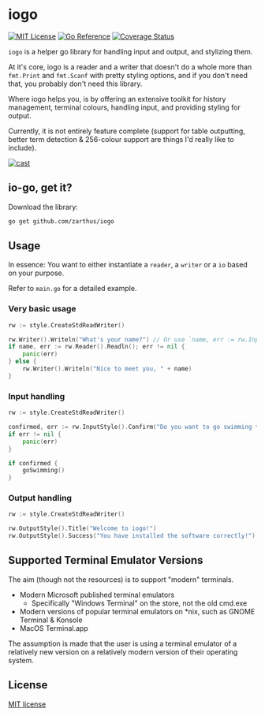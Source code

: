 # iogo 

[![MIT License](https://img.shields.io/badge/License-MIT-blue.svg)](LICENSE)
[![Go Reference](https://pkg.go.dev/badge/github.com/Zarthus/iogo.svg)](https://pkg.go.dev/github.com/Zarthus/iogo/v2)
[![Coverage Status](https://coveralls.io/repos/github/Zarthus/iogo/badge.svg?branch=main)](https://coveralls.io/github/Zarthus/iogo?branch=main)

`iogo` is a helper go library for handling input and output, and stylizing them.

At it's core, iogo is a reader and a writer that doesn't do a whole more than
`fmt.Print` and `fmt.Scanf` with pretty styling options, and if you don't need that,
you probably don't need this library.

Where iogo helps you, is by offering an extensive toolkit for history management,
terminal colours, handling input, and providing styling for output.

Currently, it is not entirely feature complete (support for table outputting,
better term detection & 256-colour support are things I'd really like to include).

[![cast](./examples/display/sample.gif)](./examples/display/sample.gif)

## io-go, get it?

Download the library:

```bash
go get github.com/zarthus/iogo
```

## Usage

In essence: You want to either instantiate a `reader`, a `writer`
or a `io` based on your purpose.

Refer to `main.go` for a detailed example.

### Very basic usage

```go
rw := style.CreateStdReadWriter()

rw.Writer().Writeln("What's your name?") // Or use `name, err := rw.InputStyle().Prompt(...)`
if name, err := rw.Reader().Readln(); err != nil {
    panic(err)
} else {
    rw.Writer().Writeln("Nice to meet you, " + name)
}
```

### Input handling

```go
rw := style.CreateStdReadWriter()

confirmed, err := rw.InputStyle().Confirm("Do you want to go swimming today?", iogo.Options{Default: "y"})
if err != nil {
    panic(err)
}

if confirmed {
    goSwimming()
}
```

### Output handling

```go
rw := style.CreateStdReadWriter()

rw.OutputStyle().Title("Welcome to iogo!")
rw.OutputStyle().Success("You have installed the software correctly!")
```

## Supported Terminal Emulator Versions

The aim (though not the resources) is to support "modern" terminals.


- Modern Microsoft published terminal emulators
  - Specifically "Windows Terminal" on the store, not the old cmd.exe
- Modern versions of popular terminal emulators on *nix, such as GNOME Terminal & Konsole
- MacOS Terminal.app
 
The assumption is made that the user is using a terminal emulator of a relatively new version
  on a relatively modern version of their operating system.

## License

[MIT license](LICENSE)
